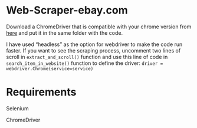 # Web-Scraper-ebay.com
Download a ChromeDriver that is compatible with your chrome version from [here](https://chromedriver.chromium.org/downloads) and put it in the same folder with the code.

I have used “headless” as the option for webdriver to make the code run faster. If you want to see the scraping process, uncomment two lines of scroll in `extract_and_scroll()` function and  use this line of code in `search_item_in_website()` function to define the driver:
`driver = webdriver.Chrome(service=service)`
# Requirements
Selenium

ChromeDriver

